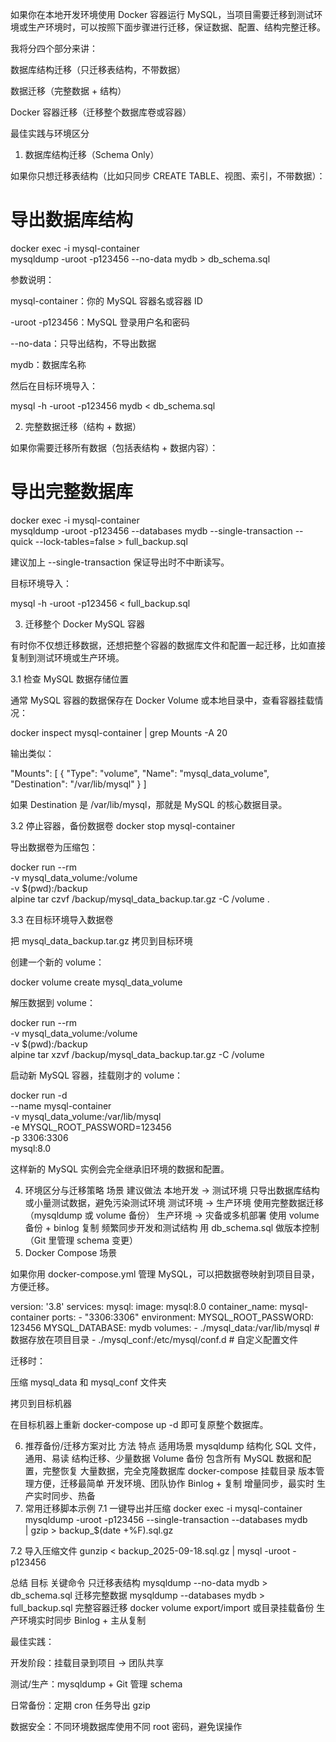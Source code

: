 如果你在本地开发环境使用 Docker 容器运行 MySQL，当项目需要迁移到测试环境或生产环境时，可以按照下面步骤进行迁移，保证数据、配置、结构完整迁移。

我将分四个部分来讲：

数据库结构迁移（只迁移表结构，不带数据）

数据迁移（完整数据 + 结构）

Docker 容器迁移（迁移整个数据库卷或容器）

最佳实践与环境区分

1. 数据库结构迁移（Schema Only）

如果你只想迁移表结构（比如只同步 CREATE TABLE、视图、索引，不带数据）：

# 导出数据库结构
docker exec -i mysql-container \
  mysqldump -uroot -p123456 --no-data mydb > db_schema.sql


参数说明：

mysql-container：你的 MySQL 容器名或容器 ID

-uroot -p123456：MySQL 登录用户名和密码

--no-data：只导出结构，不导出数据

mydb：数据库名称

然后在目标环境导入：

mysql -h <target-host> -uroot -p123456 mydb < db_schema.sql

2. 完整数据迁移（结构 + 数据）

如果你需要迁移所有数据（包括表结构 + 数据内容）：

# 导出完整数据库
docker exec -i mysql-container \
  mysqldump -uroot -p123456 --databases mydb --single-transaction --quick --lock-tables=false > full_backup.sql


建议加上 --single-transaction 保证导出时不中断读写。

目标环境导入：

mysql -h <target-host> -uroot -p123456 < full_backup.sql

3. 迁移整个 Docker MySQL 容器

有时你不仅想迁移数据，还想把整个容器的数据库文件和配置一起迁移，比如直接复制到测试环境或生产环境。

3.1 检查 MySQL 数据存储位置

通常 MySQL 容器的数据保存在 Docker Volume 或本地目录中，查看容器挂载情况：

docker inspect mysql-container | grep Mounts -A 20


输出类似：

"Mounts": [
  {
    "Type": "volume",
    "Name": "mysql_data_volume",
    "Destination": "/var/lib/mysql"
  }
]


如果 Destination 是 /var/lib/mysql，那就是 MySQL 的核心数据目录。

3.2 停止容器，备份数据卷
docker stop mysql-container


导出数据卷为压缩包：

docker run --rm \
  -v mysql_data_volume:/volume \
  -v $(pwd):/backup \
  alpine tar czvf /backup/mysql_data_backup.tar.gz -C /volume .

3.3 在目标环境导入数据卷

把 mysql_data_backup.tar.gz 拷贝到目标环境

创建一个新的 volume：

docker volume create mysql_data_volume


解压数据到 volume：

docker run --rm \
  -v mysql_data_volume:/volume \
  -v $(pwd):/backup \
  alpine tar xzvf /backup/mysql_data_backup.tar.gz -C /volume


启动新 MySQL 容器，挂载刚才的 volume：

docker run -d \
  --name mysql-container \
  -v mysql_data_volume:/var/lib/mysql \
  -e MYSQL_ROOT_PASSWORD=123456 \
  -p 3306:3306 \
  mysql:8.0


这样新的 MySQL 实例会完全继承旧环境的数据和配置。

4. 环境区分与迁移策略
场景	建议做法
本地开发 → 测试环境	只导出数据库结构或小量测试数据，避免污染测试环境
测试环境 → 生产环境	使用完整数据迁移（mysqldump 或 volume 备份）
生产环境 → 灾备或多机部署	使用 volume 备份 + binlog 复制
频繁同步开发和测试结构	用 db_schema.sql 做版本控制（Git 里管理 schema 变更）
5. Docker Compose 场景

如果你用 docker-compose.yml 管理 MySQL，可以把数据卷映射到项目目录，方便迁移。

version: '3.8'
services:
  mysql:
    image: mysql:8.0
    container_name: mysql-container
    ports:
      - "3306:3306"
    environment:
      MYSQL_ROOT_PASSWORD: 123456
      MYSQL_DATABASE: mydb
    volumes:
      - ./mysql_data:/var/lib/mysql   # 数据存放在项目目录
      - ./mysql_conf:/etc/mysql/conf.d  # 自定义配置文件

迁移时：

压缩 mysql_data 和 mysql_conf 文件夹

拷贝到目标机器

在目标机器上重新 docker-compose up -d 即可复原整个数据库。

6. 推荐备份/迁移方案对比
方法	特点	适用场景
mysqldump	结构化 SQL 文件，通用、易读	结构迁移、少量数据
Volume 备份	包含所有 MySQL 数据和配置，完整恢复	大量数据，完全克隆数据库
docker-compose 挂载目录	版本管理方便，迁移最简单	开发环境、团队协作
Binlog + 复制	增量同步，最实时	生产实时同步、热备
7. 常用迁移脚本示例
7.1 一键导出并压缩
docker exec -i mysql-container \
  mysqldump -uroot -p123456 --single-transaction --databases mydb \
  | gzip > backup_$(date +%F).sql.gz

7.2 导入压缩文件
gunzip < backup_2025-09-18.sql.gz | mysql -uroot -p123456

总结
目标	关键命令
只迁移表结构	mysqldump --no-data mydb > db_schema.sql
迁移完整数据	mysqldump --databases mydb > full_backup.sql
完整容器迁移	docker volume export/import 或目录挂载备份
生产环境实时同步	Binlog + 主从复制

最佳实践：

开发阶段：挂载目录到项目 → 团队共享

测试/生产：mysqldump + Git 管理 schema

日常备份：定期 cron 任务导出 gzip

数据安全：不同环境数据库使用不同 root 密码，避免误操作